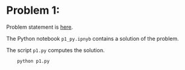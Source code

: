 # Problem 1: 

Problem statement is [here](https://projecteuler.net/problem=1).

The Python notebook `p1_py.ipnyb` contains a solution of the problem.

The script `p1.py` computes the solution.

```
    python p1.py
```


